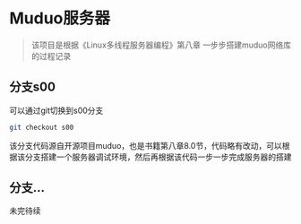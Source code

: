 # Muduo服务器

> 该项目是根据《Linux多线程服务器编程》第八章 一步步搭建muduo网络库的过程记录

## 分支s00

可以通过git切换到s00分支

```bash
git checkout s00
```

该分支代码源自开源项目muduo，也是书籍第八章8.0节，代码略有改动，可以根据该分支搭建一个服务器调试环境，然后再根据该代码一步一步完成服务器的搭建

## 分支...

未完待续














